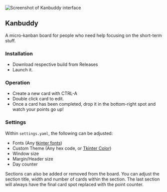 ![Screenshot of Kanbuddy interface](https://i.imgur.com/5TRPGwr.png)

## Kanbuddy
A micro-kanban board for people who need help focusing on the short-term stuff.

### Installation
- Download respective build from Releases
- Launch it.

### Operation

- Create a new card with CTRL-A
- Double click card to edit.
- Once a card has been completed, drop it in the bottom-right spot and watch your points go up!

### Settings
Within ``settings.yaml``, the following can be adjusted:
- Fonts (Any [tkinter fonts](https://stackoverflow.com/a/64301819))
- Custom Theme (Any hex code, or [Tkinter Color](https://www.wikipython.com/wp-content/uploads/Color-chart-capture-082321.jpg))
- Window size
- Margin/Header size
- Day counter

Sections can also be added or removed from the board. You can adjust the section title, width and number of cards within the section. The last section will always have the final card spot replaced with the point counter.
